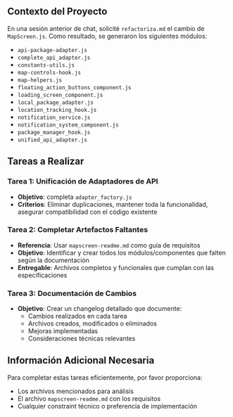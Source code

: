 ## Contexto del Proyecto
En una sesión anterior de chat, solicité `refactoriza.md` el cambio de `MapScreen.js`. Como resultado, se generaron los siguientes módulos:
- `api-package-adapter.js`
- `complete_api_adapter.js` 
- `constants-utils.js`
- `map-controls-hook.js`
- `map-helpers.js`
- `floating_action_buttons_component.js`
- `loading_screen_component.js`
- `local_package_adapter.js`
- `location_tracking_hook.js`
- `notification_service.js`
- `notification_system_component.js`
- `package_manager_hook.js`
- `unified_api_adapter.js`

## Tareas a Realizar

### Tarea 1: Unificación de Adaptadores de API
- **Objetivo**: completa  `adapter_factory.js`
- **Criterios**: Eliminar duplicaciones, mantener toda la funcionalidad, asegurar compatibilidad con el código existente

### Tarea 2: Completar Artefactos Faltantes
- **Referencia**: Usar `mapscreen-readme.md` como guía de requisitos
- **Objetivo**: Identificar y crear todos los módulos/componentes que falten según la documentación
- **Entregable**: Archivos completos y funcionales que cumplan con las especificaciones

### Tarea 3: Documentación de Cambios
- **Objetivo**: Crear un changelog detallado que documente:
  - Cambios realizados en cada tarea
  - Archivos creados, modificados o eliminados
  - Mejoras implementadas
  - Consideraciones técnicas relevantes

## Información Adicional Necesaria
Para completar estas tareas eficientemente, por favor proporciona:
- Los archivos mencionados para análisis
- El archivo `mapscreen-readme.md` con los requisitos
- Cualquier constraint técnico o preferencia de implementación